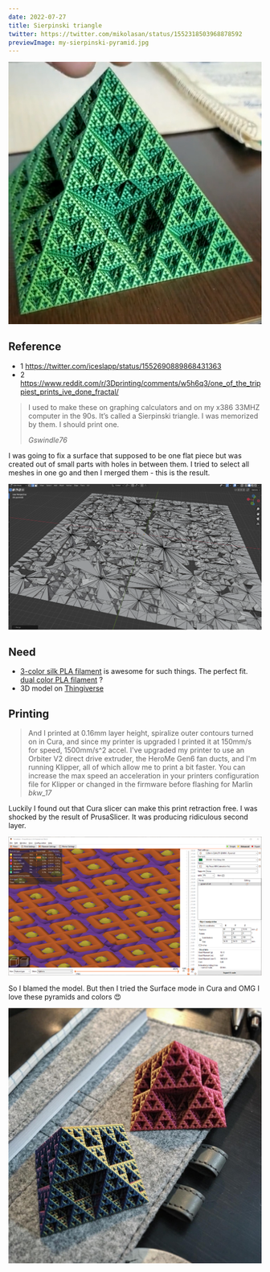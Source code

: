 ```yaml
---
date: 2022-07-27
title: Sierpinski triangle
twitter: https://twitter.com/mikolasan/status/1552318503968878592
previewImage: my-sierpinski-pyramid.jpg
---
```


![Fractal pyramid in quantum (dichromatic) PLA](./sierpinski-pyramid.png)

## Reference

- 1 https://twitter.com/iceslapp/status/1552690889868431363
- 2 https://www.reddit.com/r/3Dprinting/comments/w5h6q3/one_of_the_trippiest_prints_ive_done_fractal/

> I used to make these on graphing calculators and on my x386 33MHZ computer in the 90s. It’s called a Sierpinski triangle. I was memorized by them. I should print one.
>
> _Gswindle76_


I was going to fix a surface that supposed to be one flat  piece but was created out of small parts with holes in between them. I tried to select all meshes in one go and then I merged them - this is the result.

![An artifact](./pyramid-bottom-merged.png)

## Need

- [3-color silk PLA filament](https://www.amazon.com/dp/B0B3JVCMNW?th=1) is awesome for such things. The perfect fit. [dual color PLA filament](https://www.amazon.ca/ERYONE-Filament-Printer-1-75mm-0-03mm/dp/B09X2VNKM9/) ?
- 3D model on [Thingiverse](https://www.thingiverse.com/thing:1356547/files)


## Printing

> And I printed at 0.16mm layer height, spiralize outer contours turned on in Cura, and since my printer is upgraded I printed it at 150mm/s for speed, 1500mm/s^2 accel.
> I've upgraded my printer to use an Orbiter V2 direct drive extruder, the HeroMe Gen6 fan ducts, and I'm running Klipper, all of which allow me to print a bit faster. You can increase the max speed an acceleration in your printers configuration file for Klipper or changed in the firmware before flashing for Marlin
> _bkw_17_

 Luckily I found out that Cura slicer can make this print retraction free. I was shocked by the result of PrusaSlicer. It was producing ridiculous second layer. 
 
 ![The second layer](./prusaslicer-second-pyramid-layer.png)

 So I blamed the model. But then I tried the Surface mode in Cura and OMG I love these pyramids and colors 😍

 ![Printed pyramids](./my-sierpinski-pyramid.jpg)